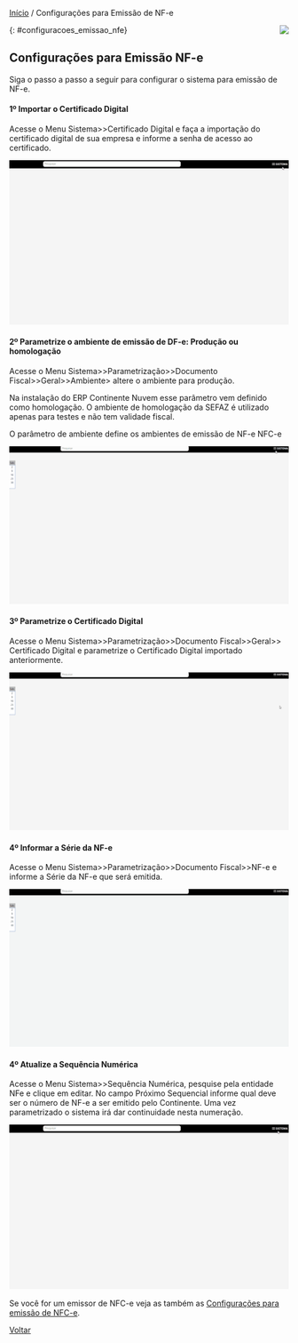 [Início](index.md) / Configurações para Emissão de NF-e

<a href="http://docs.continentenuvem.com.br/dicas.html#dicas"><img align="right" src="http://docs.continentenuvem.com.br/images/dicas.png"></a>



{: #configuracoes_emissao_nfe}

## Configurações para Emissão NF-e

Siga o passo a passo a seguir para configurar o sistema para emissão de NF-e.



#### 1º Importar o Certificado Digital

Acesse o Menu Sistema>>Certificado Digital e faça a importação do certificado digital de sua empresa e informe a senha de acesso ao certificado.

![](images/configuracoes_nfe_importar_certificado.gif)



#### 2º Parametrize o ambiente de emissão de DF-e: Produção ou homologação

Acesse o Menu Sistema>>Parametrização>>Documento Fiscal>>Geral>>Ambiente> altere o ambiente para produção.

Na instalação do ERP Continente Nuvem esse parâmetro vem definido como homologação. O ambiente de homologação da SEFAZ é utilizado apenas para testes e não tem validade fiscal.

O parâmetro de ambiente define os ambientes de emissão de NF-e NFC-e

![](images/configuracoes_nfe_parametrizar_ambiente.gif)



#### 3º Parametrize o Certificado Digital 

Acesse o Menu Sistema>>Parametrização>>Documento Fiscal>>Geral>> Certificado Digital e parametrize o Certificado Digital importado anteriormente.

![](images/configuracoes_nfe_parametrizar_certificado1.gif)



#### 4º Informar a Série da NF-e

Acesse o Menu Sistema>>Parametrização>>Documento Fiscal>>NF-e e informe a Série da NF-e que será emitida.

![](images/configuracoes_nfe_serie1.gif)



#### 4º Atualize a Sequência Numérica

Acesse o Menu Sistema>>Sequência Numérica, pesquise pela entidade NFe e clique em editar. No campo Próximo Sequencial informe qual deve ser o número de NF-e a ser emitido pelo Continente. Uma vez parametrizado o sistema irá dar continuidade nesta numeração.

![](images/configuracoes_nfe_sequencia_numerica.gif)



Se você for um emissor de NFC-e veja as também as [Configurações para emissão de NFC-e](configuracoes_emissao_nfce).





[Voltar](index.md)

